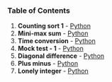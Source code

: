 ### Table of Contents
1. __Counting sort 1__ - [Python](Counting%20Sort%201.py)
1. __Mini-max sum__ - [Python](Mini-Max%20Sum.py)
1. __Time conversion__ - [Python](Time%20Conversion.py)
1. __Mock test - 1__ - [Python](Mock%20Test%20-%201.py)
1. __Diagonal difference__ - [Python](Diagonal%20Difference.py)
1. __Plus minus__ - [Python](Plus%20Minus.py)
1. __Lonely integer__ - [Python](Lonely%20Integer.py)
